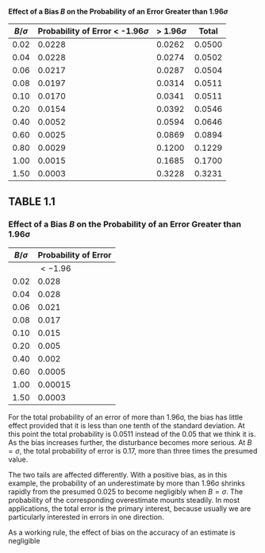 **Effect of a Bias $B$ on the Probability of an Error Greater than 1.96$\sigma$**

| $B/\sigma$ | Probability of Error < -1.96$\sigma$ | > 1.96$\sigma$ | Total  |
|------------|--------------------------------------|----------------|--------|
| 0.02       | 0.0228                               | 0.0262         | 0.0500 |
| 0.04       | 0.0228                               | 0.0274         | 0.0502 |
| 0.06       | 0.0217                               | 0.0287         | 0.0504 |
| 0.08       | 0.0197                               | 0.0314         | 0.0511 |
| 0.10       | 0.0170                               | 0.0341         | 0.0511 |
| 0.20       | 0.0154                               | 0.0392         | 0.0546 |
| 0.40       | 0.0052                               | 0.0594         | 0.0646 |
| 0.60       | 0.0025                               | 0.0869         | 0.0894 |
| 0.80       | 0.0029                               | 0.1200         | 0.1229 |
| 1.00       | 0.0015                               | 0.1685         | 0.1700 |
| 1.50       | 0.0003                               | 0.3228         | 0.3231 |


## TABLE 1.1
### Effect of a Bias $B$ on the Probability of an Error Greater than 1.96σ

| $B/\sigma$ | Probability of Error |
|------------|----------------------|
|            | $< -1.96$           | $> 1.96$ | Total   |
| 0.02       | 0.028                | 0.026    | 0.050   |
| 0.04       | 0.028                | 0.027    | 0.050   |
| 0.06       | 0.021                | 0.023    | 0.044   |
| 0.08       | 0.017                | 0.034    | 0.051   |
| 0.10       | 0.015                | 0.039    | 0.054   |
| 0.20       | 0.005                | 0.069    | 0.074   |
| 0.40       | 0.002                | 0.086    | 0.088   |
| 0.60       | 0.0005              | 0.130    | 0.1305  |
| 1.00       | 0.00015             | 0.165    | 0.16515 |
| 1.50       | 0.0003              | 0.328    | 0.3283  |

For the total probability of an error of more than 1.96σ, the bias has little effect provided that it is less than one tenth of the standard deviation. At this point the total probability is 0.0511 instead of the 0.05 that we think it is. As the bias increases further, the disturbance becomes more serious. At $B = \sigma$, the total probability of error is 0.17, more than three times the presumed value.

The two tails are affected differently. With a positive bias, as in this example, the probability of an underestimate by more than 1.96σ shrinks rapidly from the presumed 0.025 to become negligibly when $B = \sigma$. The probability of the corresponding overestimate mounts steadily. In most applications, the total error is the primary interest, because usually we are particularly interested in errors in one direction.

As a working rule, the effect of bias on the accuracy of an estimate is negligible 